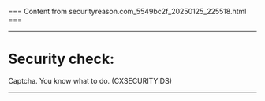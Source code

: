 === Content from securityreason.com_5549bc2f_20250125_225518.html ===


---

# Security check:

Captcha. You know what to do. (CXSECURITYIDS)

---


